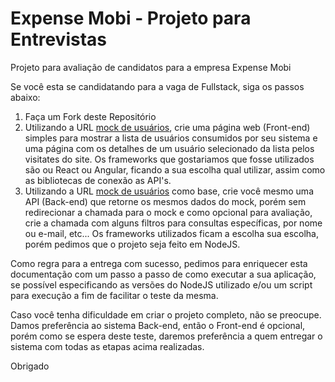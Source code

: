 # Expense Mobi - Projeto para Entrevistas
Projeto para avaliação de candidatos para a empresa Expense Mobi

Se você esta se candidatando para a vaga de Fullstack, siga os passos abaixo:

1) Faça um Fork deste Repositório
2) Utilizando a URL [mock de usuários](https://jsonplaceholder.typicode.com/users), crie uma página web (Front-end) simples para mostrar a lista de usuários consumidos por seu sistema e uma página com os detalhes de um usuário selecionado da lista pelos visitates do site. 
  Os frameworks que gostariamos que fosse utilizados são ou React ou Angular, ficando a sua escolha qual utilizar, assim como as bibliotecas de conexão as API's.
3) Utilizando a URL [mock de usuários](https://jsonplaceholder.typicode.com/users) como base, crie você mesmo uma API (Back-end) que retorne os mesmos dados do mock, porém sem redirecionar a chamada para o mock e como opcional para avaliação, crie a chamada com alguns filtros para consultas específicas, por nome ou e-mail, etc...
  Os frameworks utilizados ficam a escolha sua escolha, porém pedimos que o projeto seja feito em NodeJS.

Como regra para a entrega com sucesso, pedimos para enriquecer esta documentação com um passo a passo de como executar a sua aplicação, se possível especificando as versões do NodeJS utilizado e/ou um script para execução a fim de facilitar o teste da mesma.

Caso você tenha dificuldade em criar o projeto completo, não se preocupe. Damos preferência ao sistema Back-end, então o Front-end é opcional, porém como se espera deste teste, daremos preferência a quem entregar o sistema com todas as etapas acima realizadas.

Obrigado
